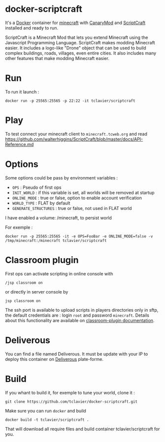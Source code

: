 # docker-scriptcraft

It's a [Docker](http://www.docker.com) container for [minecraft]() with
[CanaryMod](http://canarymod.net/) and [ScriptCraft](http://scriptcraftjs.org/)
installed and ready to run.

ScriptCraft is a Minecraft Mod that lets you extend Minecraft using the Javascript Programming Language. ScriptCraft makes modding Minecraft easier. It includes a logo-like "Drone" object that can be used to build complex buildings, roads, villages, even entire cities. It also includes many other features that make modding Minecraft easier.

# Run

To run it launch :

    docker run -p 25565:25565 -p 22:22 -it tclavier/scriptcraft

# Play

To test connect your minecraft client to `minecraft.tcweb.org` and read https://github.com/walterhiggins/ScriptCraft/blob/master/docs/API-Reference.md

# Options

Some options could be pass by environment variables :

* `OPS` : Pseudo of first ops
* `INIT_WORLD` : if this variable is set, all worlds will be removed at startup
* `ONLINE_MODE` : true or false, option to enable account verification
* `WORLD_TYPE` : FLAT by default
* `GENERATE_STRUCTURES` : true or false, not used in FLAT world

I have enabled a volume: /minecraft, to persist world

For exemple : 

    docker run -p 25565:25565 -it -e OPS=FooBar -e ONLINE_MODE=false -v /tmp/minecraft:/minecraft tclavier/scriptcraft

# Classroom plugin

First ops can activate scripting in online console with 

    /jsp classroom on

or directly in server console by 

    jsp classroom on 

The ssh port is available to upload scripts in players directories only in
sftp, the default credentials are : login `root` and password `minecraft`.
Details about this functionality are available on [classroom-plugin
documentation](https://github.com/walterhiggins/ScriptCraft/blob/master/docs/API-Reference.md#classroom-plugin).

# Deliverous

You can find a file named Deliverous. It must be update with your IP to deploy
this container on [Deliverous](http://deliverous.com) plate-forme.

# Build

If you whant to build it, for exemple to tune your world, clone it :

    git clone https://github.com/tclavier/docker-scriptcraft.git

Make sure you can run `docker` and build

    docker build -t tclavier/scriptcraft .

That will download all require files and build container tclavier/scriptcraft for you. 

